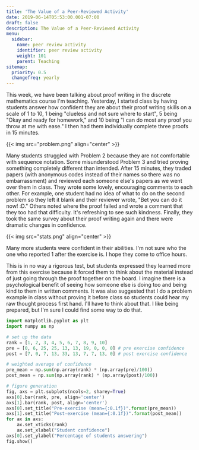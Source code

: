 ```yaml
---
title: 'The Value of a Peer-Reviewed Activity'
date: 2019-06-14T05:53:00.001-07:00
draft: false
description: The Value of a Peer-Reviewed Activity
menu:
  sidebar:
    name: peer review activity
    identifier: peer review activity
    weight: 101
    parent: Teaching
sitemap:
  priority: 0.5 
  changefreq: yearly
---
```


This week, we have been talking about proof writing in the discrete mathematics course I'm teaching. Yesterday, I started class by having students answer how confident they are about their proof writing skills on a scale of 1 to 10, 1 being "clueless and not sure where to start", 5 being "Okay and ready for homework," and 10 being "I can do most any proof you throw at me with ease." I then had them individually complete three proofs in 15 minutes.  




{{< img src="problem.png" align="center" >}}





Many students struggled with Problem 2 because they are not comfortable with sequence notation. Some misunderstood Problem 3 and tried proving something completely different than intended. After 15 minutes, they traded papers (with anonymous codes instead of their names so there was no embarrassment) and reviewed each someone else's papers as we went over them in class. They wrote some lovely, encouraging comments to each other. For example, one student had no idea of what to do on the second problem so they left it blank and their reviewer wrote, "Bet you can do it now! :D." Others noted where the proof failed and wrote a comment that they too had that difficulty. It's refreshing to see such kindness. Finally, they took the same survey about their proof writing again and there were dramatic changes in confidence.  

{{< img src="stats.png" align="center" >}}


Many more students were confident in their abilities. I'm not sure who the one who reported 1 after the exercise is. I hope they come to office hours.  

This is in no way a rigorous test, but students expressed they learned more from this exercise because it forced them to think about the material instead of just going through the proof together on the board. I imagine there is a psychological benefit of seeing how someone else is doing too and being kind to them in written comments. It was also suggested that I do a problem example in class without proving it before class so students could hear my raw thought process first hand. I'll have to think about that. I like being prepared, but I'm sure I could find some way to do that.

```py
import matplotlib.pyplot as plt
import numpy as np

# set up the data
rank = [1, 2, 3, 4, 5, 6, 7, 8, 9, 10]
pre = [0, 6, 25, 25, 13, 13, 19, 0, 0, 0] # pre exercise confidence
post = [7, 0, 7, 13, 33, 13, 7, 7, 13, 0] # post exercise confidence

# weighted average of confidence
pre_mean = np.sum(np.array(rank) * (np.array(pre)/100))
post_mean = np.sum(np.array(rank) * (np.array(post)/100))

# figure generation
fig, axs = plt.subplots(ncols=2, sharey=True)
axs[0].bar(rank, pre, align='center')
axs[1].bar(rank, post, align='center')
axs[0].set_title("Pre-exercise (mean={:0.1f})".format(pre_mean))
axs[1].set_title("Post-exercise (mean={:0.1f})".format(post_mean))
for ax in axs:
    ax.set_xticks(rank)
    ax.set_xlabel("Student confidence")
axs[0].set_ylabel("Percentage of students answering")
fig.show()
```
